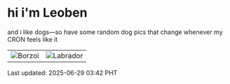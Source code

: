 # hi i'm Leoben

and i like dogs—so have some random dog pics that change whenever my CRON feels like it

|  |  |
|--------|----------|
| ![Borzoi](https://random-dog-vercel.vercel.app/api/random-borzoi?v=1751139726) | ![Labrador](https://random-dog-vercel.vercel.app/api/random-labrador?v=1751139726) |

Last updated: 2025-06-29 03:42 PHT
